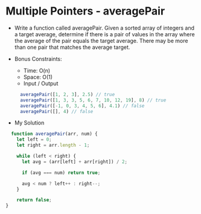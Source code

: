 # Multiple Pointers - averagePair

- Write a function called averagePair. Given a sorted array of integers and a target average, determine if there is a pair of values in the array where the average of the pair equals the target average. There may be more than one pair that matches the average target.
- Bonus Constraints:
  - Time: O(n)
  - Space: O(1)
  - Input / Output
  ```javascript
    averagePair([1, 2, 3], 2.5) // true
    averagePair([1, 3, 3, 5, 6, 7, 10, 12, 19], 8) // true
    averagePair([-1, 0, 3, 4, 5, 6], 4.1) // false
    averagePair([], 4) // false
  ```

- My Solution
```javascript
  function averagePair(arr, num) {
    let left = 0;
    let right = arr.length - 1;

    while (left < right) {
      let avg = (arr[left] + arr[right]) / 2;

      if (avg === num) return true;

      avg < num ? left++ : right--;
    }

    return false;
}
```